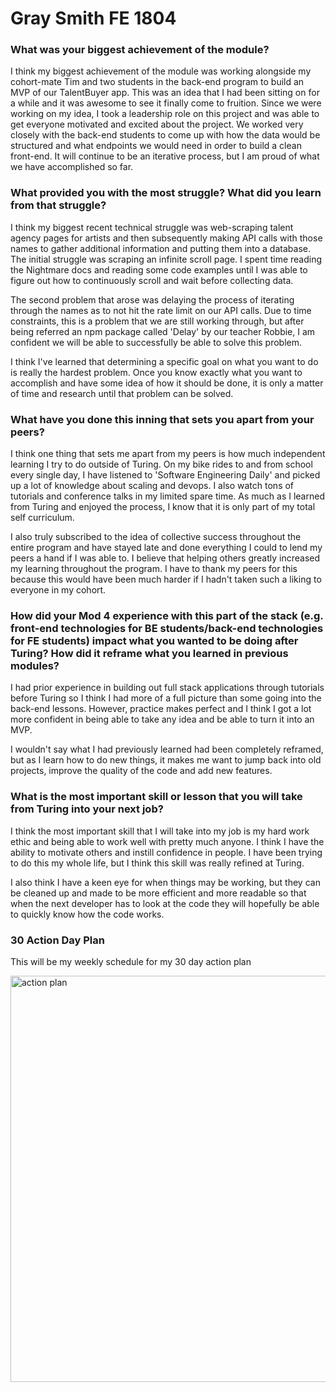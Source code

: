 # Gray Smith FE 1804

### What was your biggest achievement of the module?

I think my biggest achievement of the module was working alongside my cohort-mate Tim and two students in the back-end program to build an MVP of our TalentBuyer app. This was an idea that I had been sitting on for a while and it was awesome to see it finally come to fruition. Since we were working on my idea, I took a leadership role on this project and was able to get everyone motivated and excited about the project. We worked very closely with the back-end students to come up with how the data would be structured and what endpoints we would need in order to build a clean front-end. It will continue to be an iterative process, but I am proud of what we have accomplished so far.

### What provided you with the most struggle? What did you learn from that struggle?

I think my biggest recent technical struggle was web-scraping talent agency pages for artists and then subsequently making API calls with those names to gather additional information and putting them into a database. The initial struggle was scraping an infinite scroll page. I spent time reading the Nightmare docs and reading some code examples until I was able to figure out how to continuously scroll and wait before collecting data.

The second problem that arose was delaying the process of iterating through the names as to not hit the rate limit on our API calls. Due to time constraints, this is a problem that we are still working through, but after being referred an npm package called 'Delay' by our teacher Robbie, I am confident we will be able to successfully be able to solve this problem.

I think I've learned that determining a specific goal on what you want to do is really the hardest problem. Once you know exactly what you want to accomplish and have some idea of how it should be done, it is only a matter of time and research until that problem can be solved.

### What have you done this inning that sets you apart from your peers?

I think one thing that sets me apart from my peers is how much independent learning I try to do outside of Turing. On my bike rides to and from school every single day, I have listened to 'Software Engineering Daily' and picked up a lot of knowledge about scaling and devops. I also watch tons of tutorials and conference talks in my limited spare time. As much as I learned from Turing and enjoyed the process, I know that it is only part of my total self curriculum.

I also truly subscribed to the idea of collective success throughout the entire program and have stayed late and done everything I could to lend my peers a hand if I was able to. I believe that helping others greatly increased my learning throughout the program. I have to thank my peers for this because this would have been much harder if I hadn't taken such a liking to everyone in my cohort.

### How did your Mod 4 experience with this part of the stack (e.g. front-end technologies for BE students/back-end technologies for FE students) impact what you wanted to be doing after Turing? How did it reframe what you learned in previous modules?

I had prior experience in building out full stack applications through tutorials before Turing so I think I had more of a full picture than some going into the back-end lessons. However, practice makes perfect and I think I got a lot more confident in being able to take any idea and be able to turn it into an MVP.

I wouldn't say what I had previously learned had been completely reframed, but as I learn how to do new things, it makes me want to jump back into old projects, improve the quality of the code and add new features.

### What is the most important skill or lesson that you will take from Turing into your next job?

I think the most important skill that I will take into my job is my hard work ethic and being able to work well with pretty much anyone. I think I have the ability to motivate others and instill confidence in people. I have been trying to do this my whole life, but I think this skill was really refined at Turing.

I also think I have a keen eye for when things may be working, but they can be cleaned up and made to be more efficient and more readable so that when the next developer has to look at the code they will hopefully be able to quickly know how the code works.

### 30 Action Day Plan

This will be my weekly schedule for my 30 day action plan

<img src="https://i.imgur.com/8Tr9VIe.png" alt="action plan" width="650px" />
